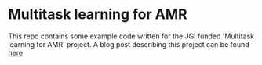 # Multitask learning for AMR
This repo contains some example code written for the JGI funded 'Multitask learning for AMR' project. 
A blog post describing this project can be found [here](https://jeangoldinginstitute.blogs.bristol.ac.uk/2019/07/10/multitask-learning-for-amr/)
